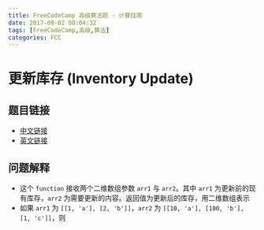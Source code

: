 ```yaml
---
title: FreeCodeCamp 高级算法题 - 计算找零
date: 2017-09-02 00:04:32
tags: [FreeCodeCamp,高级,算法]
categories: FCC
---
```


# 更新库存 (Inventory Update)

## 题目链接
- [中文链接](https://freecodecamp.cn/challenges/inventory-update)
- [英文链接](https://freecodecamp.com/challenges/inventory-update)

## 问题解释
- 这个 `function` 接收两个二维数组参数 `arr1` 与 `arr2`。其中 `arr1` 为更新前的现有库存，`arr2` 为需要更新的内容。返回值为更新后的库存，用二维数组表示
- 如果 `arr1` 为 `[[1, 'a'], [2, 'b']]`，`arr2` 为 `[[10, 'a'], [100, 'b'], [1, 'c']]`，则

<!--more-->